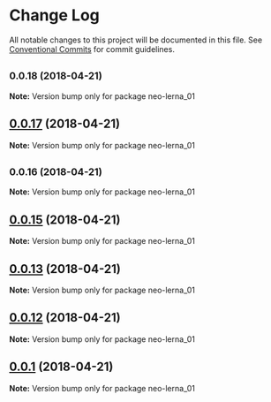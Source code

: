 # Change Log

All notable changes to this project will be documented in this file.
See [Conventional Commits](https://conventionalcommits.org) for commit guidelines.

<a name="0.0.18"></a>
## <small>0.0.18 (2018-04-21)</small>





**Note:** Version bump only for package neo-lerna_01

<a name="0.0.17"></a>
## [0.0.17](https://github.com/soluteli/learn-lerna_fixed/compare/v0.0.16...v0.0.17) (2018-04-21)




**Note:** Version bump only for package neo-lerna_01

<a name="0.0.16"></a>
## <small>0.0.16 (2018-04-21)</small>





**Note:** Version bump only for package neo-lerna_01

<a name="0.0.15"></a>
## [0.0.15](https://github.com/soluteli/learn-lerna_fixed/compare/v0.0.14...v0.0.15) (2018-04-21)




**Note:** Version bump only for package neo-lerna_01

<a name="0.0.13"></a>
## [0.0.13](https://github.com/soluteli/learn-lerna_fixed/compare/v0.0.12...v0.0.13) (2018-04-21)




**Note:** Version bump only for package neo-lerna_01

<a name="0.0.12"></a>
## [0.0.12](https://github.com/soluteli/learn-lerna_fixed/compare/v0.0.11...v0.0.12) (2018-04-21)




**Note:** Version bump only for package neo-lerna_01

<a name="0.0.1"></a>
## [0.0.1](https://github.com/soluteli/learn-lerna_fixed/compare/v0.0.1-0...v0.0.1) (2018-04-21)




**Note:** Version bump only for package neo-lerna_01
